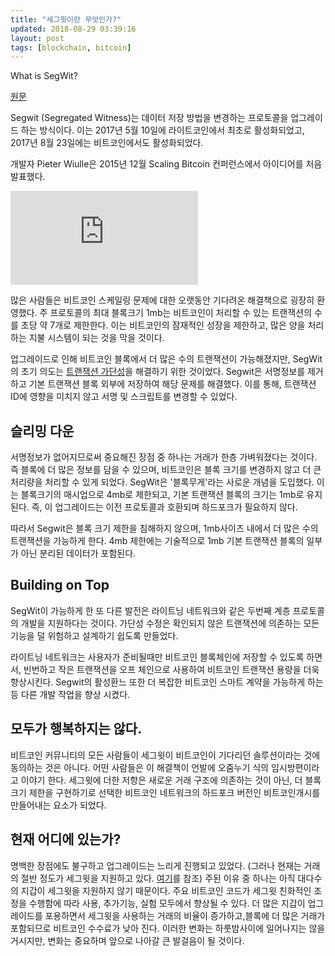 ```yaml
---
title: "세그윗이란 무엇인가?"
updated: 2018-08-29 03:39:16
layout: post
tags: [blockchain, bitcoin]
---
```


What is SegWit?

[원문](https://www.coindesk.com/information/what-is-segwit/)

Segwit (Segregated Witness)는 데이터 저장 방법을 변경하는 프로토콜을 업그레이드 하는 방식이다. 이는 2017년 5월 10일에 라이트코인에서 최초로 활성화되었고, 2017년 8월 23일에는 비트코인에서도 활성화되었다.

개발자 Pieter Wiulle은 2015년 12월 Scaling Bitcoin 컨퍼런스에서 아이디어를 처음 발표했다.

<iframe src="https://www.youtube.com/embed/NOYNZB5BCHM" frameborder="0" allow="autoplay; encrypted-media" allowfullscreen></iframe>

많은 사람들은 비트코인 스케일링 문제에 대한 오랫동안 기다려온 해결책으로 굉장히 환영했다. 주 프로토콜의 최대 블록크기 1mb는 비트코인이 처리할 수 있는 트랜잭션의 수를 초당 약 7개로 제한한다. 이는 비트코인의 잠재적인 성장을 제한하고, 많은 양을 처리하는 지불 시스템이 되는 것을 막을 것이다.

업그레이드로 인해 비트코인 블록에서 더 많은 수의 트랜잭션이 가능해졌지만, SegWit의 초기 의도는 [트랜잭션 가단성](https://en.bitcoin.it/wiki/Transaction_malleability)을 해결하기 위한 것이었다. Segwit은 서명정보를 제거하고 기본 트랜잭션 블록 외부에 저장하여 해당 문제를 해결했다. 이를 통해, 트랜잭션 ID에 영향을 미치지 않고 서명 및 스크립트를 변경할 수 있었다.

## 슬리밍 다운

서명정보가 없어지므로써 중요해진 장점 중 하나는 거래가 한층 가벼워졌다는 것이다. 즉 블록에 더 많은 정보를 담을 수 있으며, 비트코인은 블록 크기를 변경하지 않고 더 큰 처리량을 처리할 수 있게 되었다. SegWit은 '블록무게'라는 사로운 개념을 도입했다.  이는 블록크기의 매시업으로 4mb로 제한되고, 기본 트랜잭션 블록의 크기는 1mb로 유지된다. 즉, 이 업그레이드는 이전 프로토콜과 호환되며 하드포크가 필요하지 않다.

따라서 Segwit은 블록 크기 제한을 침해하지 않으며, 1mb사이즈 내에서 더 많은 수의 트랜잭션을 가능하게 한다. 4mb 제한에는 기술적으로 1mb 기본 트랜잭션 블록의 일부가 아닌 분리된 데이터가 포함된다.

## Building on Top

SegWit이 가능하게 한 또 다른 발전은 라이트닝 네트워크와 같은 두번째 계층 프로토콜의 개발을 지원하다는 것이다. 가단성 수정은 확인되지 않은 트랜잭션에 의존하는 모든 기능을 덜 위험하고 설계하기 쉽도록 만들었다.

라이트닝 네트워크는 사용자가 준비될때만 비트코인 블록체인에 저장할 수 있도록 하면서, 빈번하고 작은 트랜잭션을 오프 체인으로 사용하여 비트코인 트랜잭션 용량을 더욱 향상시킨다. Segwit의 활성환느 또한 더 복잡한 비트코인 스마트 계약을 가능하게 하는 등 다른 개발 작업을 향상 시켰다.

## 모두가 행복하지는 않다.

비트코인 커뮤니티의 모든 사람들이 세그윗이 비트코인이 기다리던 솔루션이라는 것에 동의하는 것은 아니다. 어떤 사람들은 이 해결책이 언발에 오줌누기 식의 임시방편이라고 이야기 한다. 세그윗에 더한 저항은 새로운 거래 구조에 의존하는 것이 아닌, 더 블록 크기 제한을 구현하기로 선택한 비트코인 네트워크의 하드포크 버전인 비트코인개시를 만들어내는 요소가 되었다. 

## 현재 어디에 있는가?

명백한 장점에도 불구하고 업그레이드는 느리게 진행되고 있었다. (그러나 현재는 거래의 절반 정도가 세그윗을 지원하고 있다. [여기](https://transactionfee.info/charts/payments/segwit)를 참조) 주된 이유 중 하나는 아직 대다수의 지갑이 세그윗을 지원하지 않기 때문이다. 주요 비트코인 코드가 세그윗 친화적인 조정을 수행함에 따라 사용, 추가기능, 실험 모두에서 향상될 수 있다. 더 많은 지갑이 업그레이드를 포용하면서 세그윗을 사용하는 거래의 비율이 증가하고,블록에 더 많은 거래가 포함되므로 비트코인 수수료가 낮아 진다. 이러한 변화는 하룻밤사이에 일어나지는 않을 거시지만, 변화는 중요하며 앞으로 나아갈 큰 발걸음이 될 것이다.
